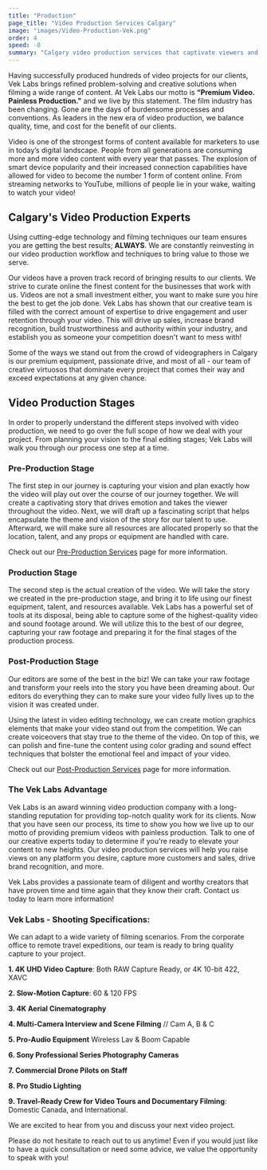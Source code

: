 ```yaml
---
title: "Production"
page_title: "Video Production Services Calgary"
image: "images/Video-Production-Vek.png"
order: 4
speed: -8
summary: "Calgary video production services that captivate viewers and invigorate brands. Learn more about how we provide premium videos and painless productions."
---
```


Having successfully produced hundreds of video projects for our clients, Vek Labs brings refined problem-solving and creative solutions when filming a wide range of content. At Vek Labs our motto is **“Premium Video. Painless Production."** and we live by this statement. The film industry has been changing. Gone are the days of burdensome processes and conventions. As leaders in the new era of video production, we balance quality, time, and cost for the benefit of our clients.

Video is one of the strongest forms of content available for marketers to use in today’s digital landscape. People from all generations are consuming more and more video content with every year that passes. The explosion of smart device popularity and their increased connection capabilities have allowed for video to become the number 1 form of content online. From streaming networks to YouTube, millions of people lie in your wake, waiting to watch your video!

## Calgary's Video Production Experts

Using cutting-edge technology and filming techniques our team ensures you are getting the best results; **ALWAYS**. We are constantly reinvesting in our video production workflow and techniques to bring value to those we serve.

Our videos have a proven track record of bringing results to our clients. We strive to curate online the finest content for the businesses that work with us. Videos are not a small investment either, you want to make sure you hire the best to get the job done. Vek Labs has shown that our creative team is filled with the correct amount of expertise to drive engagement and user retention through your video. This will drive up sales, increase brand recognition, build trustworthiness and authority within your industry, and establish you as someone your competition doesn't want to mess with!

Some of the ways we stand out from the crowd of videographers in Calgary is our premium equipment, passionate drive, and most of all - our team of creative virtuosos that dominate every project that comes their way and exceed expectations at any given chance.

## Video Production Stages

In order to properly understand the different steps involved with video production, we need to go over the full scope of how we deal with your project. From planning your vision to the final editing stages; Vek Labs will walk you through our process one step at a time.

### Pre-Production Stage

The first step in our journey is capturing your vision and plan exactly how the video will play out over the course of our journey together. We will create a captivating story that drives emotion and takes the viewer throughout the video. Next, we will draft up a fascinating script that helps encapsulate the theme and vision of the story for our talent to use. Afterward, we will make sure all resources are allocated properly so that the location, talent, and any props or equipment are handled with care.

Check out our <a href="services/pre-production/">Pre-Production Services</a> page for more information.

### Production Stage

The second step is the actual creation of the video. We will take the story we created in the pre-production stage, and bring it to life using our finest equipment, talent, and resources available. Vek Labs has a powerful set of tools at its disposal, being able to capture some of the highest-quality video and sound footage around. We will utilize this to the best of our degree, capturing your raw footage and preparing it for the final stages of the production process.

### Post-Production Stage

Our editors are some of the best in the biz! We can take your raw footage and transform your reels into the story you have been dreaming about. Our editors do everything they can to make sure your video fully lives up to the vision it was created under.

Using the latest in video editing technology, we can create motion graphics elements that make your video stand out from the competition. We can create voiceovers that stay true to the theme of the video. On top of this, we can polish and fine-tune the content using color grading and sound effect techniques that bolster the emotional feel and impact of your video.

Check out our <a href="services/post-production/">Post-Production Services</a> page for more information.

### The Vek Labs Advantage

Vek Labs is an award winning video production company with a long-standing reputation for providing top-notch quality work for its clients. Now that you have seen our process, its time to show you how we live up to our motto of providing premium videos with painless production. Talk to one of our creative experts today to determine if you're ready to elevate your content to new heights. Our video production services will help you raise views on any platform you desire, capture more customers and sales, drive brand recognition, and more.

Vek Labs provides a passionate team of diligent and worthy creators that have proven time and time again that they know their craft. Contact us today to learn more information!

### Vek Labs - Shooting Specifications:

We can adapt to a wide variety of filming scenarios. From the corporate office to remote travel expeditions, our team is ready to bring quality capture to your project.

**1. 4K UHD Video Capture**: Both RAW Capture Ready, or 4K 10-bit 422, XAVC

**2. Slow-Motion Capture**: 60 & 120 FPS

**3. 4K Aerial Cinematography**

**4. Multi-Camera Interview and Scene Filming** // Cam A, B & C

**5. Pro-Audio Equipment** Wireless Lav & Boom Capable

**6. Sony Professional Series Photography Cameras**

**7. Commercial Drone Pilots on Staff**

**8. Pro Studio Lighting**

**9. Travel-Ready Crew for Video Tours and Documentary Filming**: Domestic Canada, and International.

We are excited to hear from you and discuss your next video project.

Please do not hesitate to reach out to us anytime! Even if you would just like to have a quick consultation or need some advice, we value the opportunity to speak with you!
